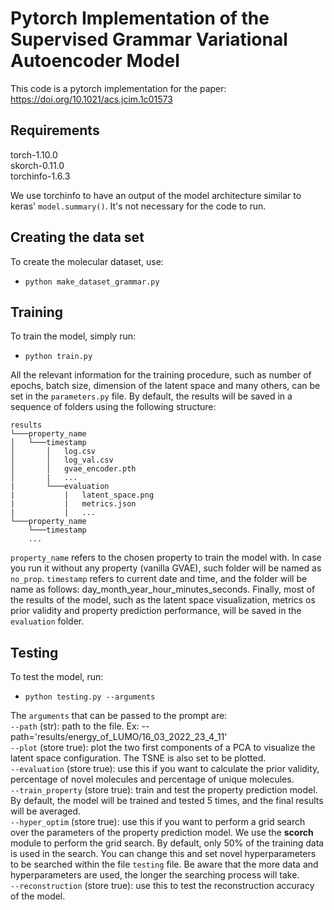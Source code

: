 # Pytorch Implementation of the Supervised Grammar Variational Autoencoder Model

This code is a pytorch implementation for the paper: https://doi.org/10.1021/acs.jcim.1c01573 


## Requirements

torch-1.10.0  
skorch-0.11.0  
torchinfo-1.6.3

We use torchinfo to have an output of the model architecture similar to keras' ```model.summary()```. It's not necessary for the code to run.

## Creating the data set

To create the molecular dataset, use:
* ```python make_dataset_grammar.py```

## Training

To train the model, simply run:
* ```python train.py```

All the relevant information for the training procedure, such as number of epochs, batch size, dimension of the latent space and many others, can be set in the ```parameters.py``` file. By default, the results will be saved in a sequence of folders using the following structure:

```
results
└───property_name
│   └───timestamp
│       │   log.csv
│       │   log_val.csv
│       │   gvae_encoder.pth
│       |   ...
|       └───evaluation
|           |   latent_space.png
|           |   metrics.json
|           |   ...
└───property_name
    └───timestamp
    ...
```
```property_name``` refers to the chosen property to train the model with. In case you run it without any property (vanilla GVAE), such folder will be named as ```no_prop```. ```timestamp``` refers to current date and time, and the folder will be name as follows: day_month_year_hour_minutes_seconds. Finally, most of the results of the model, such as the latent space visualization, metrics os prior validity and property prediction performance, will be saved in the ```evaluation``` folder.

## Testing

To test the model, run:
* ```python testing.py --arguments```

The ```arguments``` that can be passed to the prompt are:  
```--path``` (str): path to the file. Ex: --path='results/energy_of_LUMO/16_03_2022_23_4_11'  
```--plot``` (store true): plot the two first components of a PCA to visualize the latent space configuration. The TSNE is also set to be plotted.  
```--evaluation``` (store true): use this if you want to calculate the prior validity, percentage of novel molecules and percentage of unique molecules.  
```--train_property``` (store true): train and test the property prediction model. By default, the model will be trained and tested 5 times, and the final results will be averaged.  
```--hyper_optim``` (store true): use this if you want to perform a grid search over the parameters of the property prediction model. We use the **scorch** module to perform the grid search. By default, only 50% of the training data is used in the search. You can change this and set novel hyperparameters to be searched within the file ```testing``` file. Be aware that the more data and hyperparameters are used, the longer the searching process will take.  
```--reconstruction``` (store true): use this to test the reconstruction accuracy of the model.
